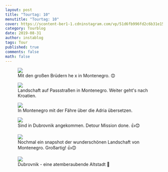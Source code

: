 ```yaml
---
layout: post
title: "Tourtag: 10"
menutitle: "Tourtag: 10"
cover: https://scontent-ber1-1.cdninstagram.com/vp/51d6fb996fd2c6b31e15ed70f0c3dba3/5DF53749/t51.2885-15/e35/69567833_658788011272510_1764154752894838863_n.jpg?_nc_ht=scontent-ber1-1.cdninstagram.com
category: Tourblog
date: 2019-08-31
author: instablog
tags: Tour
published: true
comments: false
math: false
---
```


<figure><img src="https://scontent-ber1-1.cdninstagram.com/vp/616bc1eb1467013dfb530e4efa716b22/5DF7B832/t51.2885-15/e35/67132120_154202909102552_1058438396199803378_n.jpg?_nc_ht=scontent-ber1-1.cdninstagram.com"/> <figcaption>Mit den großen Brüdern he x in Montenegro. 😊</figcaption></figure>
<figure><img src="https://scontent-ber1-1.cdninstagram.com/vp/51d6fb996fd2c6b31e15ed70f0c3dba3/5DF53749/t51.2885-15/e35/69567833_658788011272510_1764154752894838863_n.jpg?_nc_ht=scontent-ber1-1.cdninstagram.com"/> <figcaption>Landschaft auf Passstraßen in Montenegro. Weiter geht&#x27;s nach Kroatien.</figcaption></figure>
<figure><img src="https://scontent-ber1-1.cdninstagram.com/vp/6bb31ce7f1e57338556e1b189fb3a784/5E07FBAE/t51.2885-15/e35/69227260_2255269651450566_6559510138240209720_n.jpg?_nc_ht=scontent-ber1-1.cdninstagram.com"/> <figcaption>In Montenegro mit der Fähre über die Adria übersetzen.</figcaption></figure>
<figure><img src="https://scontent-ber1-1.cdninstagram.com/vp/067451d0973fba8e14e50a5b1aa8d351/5DF95425/t51.2885-15/e35/68848550_161602544985977_2040963406510105978_n.jpg?_nc_ht=scontent-ber1-1.cdninstagram.com"/> <figcaption>Sind in Dubrovnik angekommen. Detour Mission done. 👍😊</figcaption></figure>
<figure><img src="https://scontent-ber1-1.cdninstagram.com/vp/51a6911e61a91624f878856102de1082/5E07E74C/t51.2885-15/e35/68708065_892954824405620_9103574185868060010_n.jpg?_nc_ht=scontent-ber1-1.cdninstagram.com"/> <figcaption>Nochmal ein snapshot der wunderschönen Landschaft von Montenegro. Großartig! 👍😊</figcaption></figure>
<figure><img src="https://scontent-ber1-1.cdninstagram.com/vp/95bda7114440f6a613c13be639e557c4/5DFA37E8/t51.2885-15/e35/69521065_712529199192827_6548816446679339589_n.jpg?_nc_ht=scontent-ber1-1.cdninstagram.com"/> <figcaption>Dubrovnik - eine atemberaubende Altstadt 📸</figcaption></figure>
